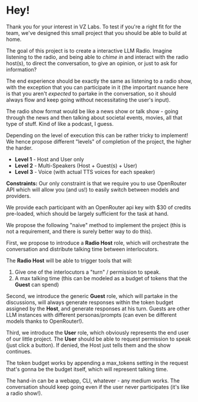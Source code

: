 # Hey!

Thank you for your interest in VZ Labs. To test if you're a right fit for the team, we've designed this small project that you should be able to build at home.

The goal of this project is to create a interactive LLM Radio. Imagine listening to the radio, and being able to *chime in* and interact with the radio host(s), to direct the conversation, to give an opinion, or just to ask for information? 

The end experience should be exactly the same as listening to a radio show, with the exception that you can participate in it (the important nuance here is that you aren't *expected* to partake in the conversation, so it should always flow and keep going without necessitating the user's input). 

The radio show format would be like a news show or talk show - going through the news and then talking about societal events, movies, all that type of stuff. Kind of like a podcast, I guess.

Depending on the level of execution this can be rather tricky to implement! We hence propose different "levels" of completion of the project, the higher the harder.

- **Level 1** - Host and User only
- **Level 2** - Multi-Speakers (Host + Guest(s) + User)
- **Level 3** - Voice (with actual TTS voices for each speaker)

**Constraints:** Our only constraint is that we require you to use OpenRouter API which will allow you (and us!) to easily switch between models and providers.

We provide each participant with an OpenRouter api key with $30 of credits pre-loaded, which should be largely sufficient for the task at hand. 

We propose the following "naive" method to implement the project (this is not a requirement, and there is surely better way to do this).

First, we propose to introduce a **Radio Host** role, which will orchestrate the conversation and distribute talking time between interlocutors.

The **Radio Host** will be able to trigger tools that will:
1. Give one of the interlocutors a "turn" / permission to speak.
2. A max talking time (this can be modeled as a budget of tokens that the **Guest** can spend)

Second, we introduce the generic **Guest** role, which will partake in the discussions, will always generate responses within the token budget assigned by the **Host**, and generate responses at his turn. Guests are other LLM instances with different personas/prompts (can even be different models thanks to OpenRouter!).

Third, we introduce the **User** role, which obviously represents the end user of our little project. The **User** should be able to request permission to speak (just click a button). If denied, the Host just tells them and the show continues.

The token budget works by appending a max_tokens setting in the request that's gonna be the budget itself, which will represent talking time. 


The hand-in can be a webapp, CLI, whatever - any medium works. The conversation should keep going even if the user never participates (it's like a radio show!).
